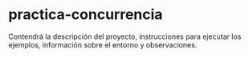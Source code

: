 # practica-concurrencia
 Contendrá la descripción del proyecto, instrucciones para ejecutar los ejemplos, información sobre el entorno y observaciones.
